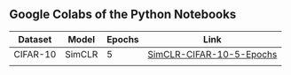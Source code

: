 ## Google Colabs of the Python Notebooks

| Dataset | Model | Epochs | Link |
| --- | ----------- | ----------- | ----------- |
| CIFAR-10 | SimCLR | 5 | [SimCLR-CIFAR-10-5-Epochs](https://colab.research.google.com/drive/12i2jy8_FkDXfZI0eZ4oyuRtn0DQWH6g4?usp=sharing)|
|  |  |  |  |
